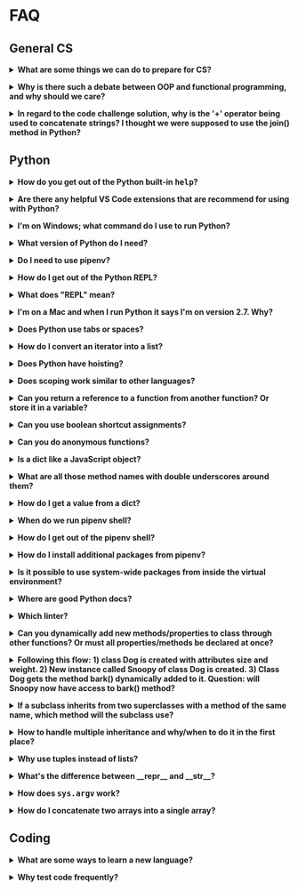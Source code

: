 # FAQ

## General CS

<p><details><summary><b>What are some things we can do to prepare for CS?</b></summary><p>

* [CS Wiki](https://github.com/LambdaSchool/CS-Wiki/wiki)
* [Polya's Problem Solving Techniques](https://github.com/LambdaSchool/CS-Wiki/wiki/Polya%27s-Problem-Solving-Techniques)
* [Solving Programming Problems](https://github.com/LambdaSchool/CS-Wiki/wiki/Solving-Programming-Problems)
* [CS Reading List](https://github.com/LambdaSchool/CS-Wiki/wiki/Computer-Science-Reading-List)
* [How to Google effectively](https://github.com/LambdaSchool/CS-Wiki/wiki/How-to-Google-Effectively)
* [How to read specs and code](https://github.com/LambdaSchool/CS-Wiki/wiki/How-to-Read-Specifications-and-Code)
* [Command line primer](https://github.com/LambdaSchool/CS-Wiki/wiki/Command-Line-Primer)
* [Coding style guidelines](https://github.com/LambdaSchool/CS-Wiki/wiki/CS-Coding-Style-Guidelines)
</p></details></p>

<p><details><summary><b>Why is there such a debate between OOP and functional programming, and why should we care?</b></summary><p>

There are a lot of [programming
paradigms](https://en.wikipedia.org/wiki/Programming_paradigm) and they all have
their strengths and weaknesses when it comes to solving different types of
problems.

People can be quite opinionated about their favorites, but it's important to
remember that no one language or paradigm is the right tool for all jobs. And,
additionally, that virtually all problems can be solved in any of the
declarative or imperative paradigms. (Some might produce cleaner, more elegant
code for a particular problem.)

Paradigms are the hardest thing to learn because you often have to take all the
knowledge you have about solving a problem in another paradigm and throw it out
the window. You have to learn new patterns and techniques to be effective.

But we encourage this kind of learning because most popular languages are to
some degree _multi-paradigm_, and the more techniques you know from more
paradigms, the more effective you are in that multi-paradigm langage.

</p></details></p>

<!-- =============================================================================== -->

<p><details><summary><b>In regard to the code challenge solution, why is the '+' operator being used to concatenate strings? I thought we were supposed to use the join() method in Python? </b></summary><p>

Using `join()` to join large numbers of strings is definitely faster in Python
than using the `+` operator to do it. The reason is that every time you `join()`
or use the `+` operator, a new string is created. So if you only have to
`join()` once, versus using `+` hundreds of times, you'll run faster.

That said, if you want to use the `join()` approach, you'll have to have all
your strings in a list, which uses more memory than just having the two or three
that you need at a time to use `+`. So there's a tradeoff.

Another tradeoff might be in readability. It might be easier to read the `+`
version. That's worth something.

Finally, if `+` is fast enough for this case, it might not be worth the time to
bother with making a list of strings to `join()`.

* [Speed comparison with different ways of concatenating strings](https://waymoot.org/home/python_string/)
</p></details></p>

## Python

<!-- =============================================================================== -->

<p><details><summary><b>How do you get out of the Python built-in <tt>help</tt>?</b></summary><p>

Hit `q` for "quit".

It's a common command in Unix "pagers" (programs that show documents a page at a
time).

</p></details></p>

<!-- =============================================================================== -->

<p><details><summary><b>Are there any helpful VS Code extensions that are recommend for using with Python?</b></summary><p>

* [Official VS Code Python Extension](https://code.visualstudio.com/docs/languages/python)
</p></details></p>

<!-- =============================================================================== -->

<p><details><summary><b>I'm on Windows; what command do I use to run Python?</b></summary><p>

If you're running in PowerShell or cmd, use:

```
py
```

If in bash, use `python` or `python3`.
</p></details></p>

<!-- =============================================================================== -->

<p><details><summary><b>What version of Python do I need?</b></summary><p>

You should have version 3.7 or higher. Test with:

```shell
python --version
```
</p></details></p>


<!-- =============================================================================== -->

<p><details><summary><b>Do I need to use pipenv?</b></summary><p>

You should. Good Python devs know how.
</p></details></p>


<!-- =============================================================================== -->

<p><details><summary><b>How do I get out of the Python REPL?</b></summary><p>

Hit `CTRL-D`. This is the way End-Of-File is signified in Unix-likes.
</p></details></p>


<!-- =============================================================================== -->

<p><details><summary><b>What does "REPL" mean?</b></summary><p>

_Read, Evaluate, Print Loop_.

It reads your input, evaluates it, and prints the result. And loops.
</p></details></p>

<!-- =============================================================================== -->

<p><details><summary><b>I'm on a Mac and when I run Python it says I'm on version 2.7. Why?</b></summary><p>

Macs come with version 2.7 by default. You'll need to install version 3.

And preferable use `pipenv` after that.
</p></details></p>

<!-- =============================================================================== -->

<p><details><summary><b>Does Python use tabs or spaces?</b></summary><p>

[PEP 8](https://www.python.org/dev/peps/pep-0008/) says four spaces.
</p></details></p>

<!-- =============================================================================== -->

<p><details><summary><b>How do I convert an iterator into a list?</b></summary><p>

Cast it:

```python
list(range(5))
```

produces:

```python
[0, 1, 2, 3, 4]
```
</p></details></p>

<!-- =============================================================================== -->

<p><details><summary><b>Does Python have hoisting?</b></summary><p>

No.

[What is hoisting?](https://developer.mozilla.org/en-US/docs/Glossary/Hoisting)
</p></details></p>

<!-- =============================================================================== -->

<p><details><summary><b>Does scoping work similar to other languages?</b></summary><p>

Generally, and also not really. Variables are either global or function-local.

Since there are no declarations, there's no block-level scope.

It is similar to `var` in JavaScript.
</p></details></p>

<!-- =============================================================================== -->

<p><details><summary><b>Can you return a reference to a function from another function? Or store it in a variable?</b></summary><p>

Yes. Functions are [first-class citizens](https://en.wikipedia.org/wiki/First-class_citizen).
</p></details></p>

<!-- =============================================================================== -->

<p><details><summary><b>Can you use boolean shortcut assignments?</b></summary><p>

Yes, you can. This is common in Perl and JavaScript, but it's not particularly [idiomatic](https://en.wikipedia.org/wiki/Programming_idiom) in Python.

```python
x = SomethingFalsey or 5
```
</p></details></p>

<!-- =============================================================================== -->

<p><details><summary><b>Can you do anonymous functions?</b></summary><p>

You can use `lambda` for simple functions:

```python
adder = lambda x, y: x + y

adder(4, 5)   # 9

do_some_math(4, 5, lambda x, y: y - x)
```
</p></details></p>

<!-- =============================================================================== -->

<p><details><summary><b>Is a dict like a JavaScript object?</b></summary><p>

Sort of.

The syntax is different, though. In Python you must use `[]` notation to access elements. And you must use `"` around the key names.
</p></details></p>

<!-- =============================================================================== -->

<p><details><summary><b>What are all those method names with double underscores around them?</b></summary><p>

Those are function you typically don't need to use, but can override or call if you wish.

Most commonly used are:

* `__init__()` is the constructor for objects
* `__str__()` returns a string representation of the object
* `__repr__()` returns a string representation of the object, for debugging
</p></details></p>

<!-- =============================================================================== -->

<p><details><summary><b>How do I get a value from a dict?</b></summary><p>

```python
d = {
    "a": 2,
    "b": 3
}

print(d["a"])
```

You don't use dot notation.
</p></details></p>

<!-- =============================================================================== -->

<p><details><summary><b>When do we run pipenv shell?</b></summary><p>

`pipenv shell` puts you into your work environment. When you're ready to work, or run the code, or install new dependencies, you should be in your pipenv shell.
</p></details></p>

<!-- =============================================================================== -->

<p><details><summary><b>How do I get out of the pipenv shell?</b></summary><p>

Type `exit`.
</p></details></p>

<!-- =============================================================================== -->

<p><details><summary><b>How do I install additional packages from pipenv?</b></summary><p>

```shell
pipenv install packagename
```
</p></details></p>

<!-- =============================================================================== -->

<p><details><summary><b>Is it possible to use system-wide packages from inside the virtual environment?</b></summary><p>

This is [not recommended](https://pipenv.readthedocs.io/en/latest/diagnose/#no-module-named-module-name).
</p></details></p>

<!-- =============================================================================== -->

<p><details><summary><b>Where are good Python docs?</b></summary><p>

* [Official documentation](https://docs.python.org/3/) tutorial and library reference.

The official docs might be hard to read at first, but you'll get used to them
quickly
</p></details></p>

<!-- =============================================================================== -->

<p><details><summary><b>Which linter?</b></summary><p>

Pylint or Flake8. The latter seems to be a bit more popular.
</p></details></p>

<!-- =============================================================================== -->

<p><details><summary><b>Can you dynamically add new methods/properties to class through other functions? Or must all properties/methods be declared at once?</b></summary><p>

You can add them dynamically at runtime, but you have to add them to the class itself:

```python
class Foo():
    pass

f = Foo()

Foo.x = 12  # Dynamically add property to class

f.x == 12 # True!

def a_method(self):
    print("Hi")

Foo.hi = a_method  # Dynamically add method to class

f.hi()   # Prints "Hi"
```

This is not a common thing to see in Python, however.
</p></details></p>

<!-- =============================================================================== -->

<p><details><summary><b>Following this flow: 1) class Dog is created with attributes size and weight. 2) New instance called Snoopy of class Dog is created. 3) Class Dog gets the method bark() dynamically added to it. Question: will Snoopy now have access to bark() method?</b></summary><p>

Yes.
</p></details></p>

<!-- =============================================================================== -->

<p><details><summary><b>If a subclass inherits from two superclasses with a method of the same name, which method will the subclass use?</b></summary><p>

The answer to this is twofold:

1. Lots of devs and shops frown on multiple inheritance, so maybe just don't do
   it.
   ([Discussion](https://softwareengineering.stackexchange.com/questions/218458/is-there-any-real-reason-multiple-inheritance-is-hated))

2. As for the order in which methods of the same name are resolved, check out
   the [MRO Algorithm](https://en.wikipedia.org/wiki/C3_linearization) which is
   what Python uses.
</p></details></p>


<!-- =============================================================================== -->

<p><details><summary><b>How to handle multiple inheritance and why/when to do it in the first place?</b></summary><p>

```python
class Base1:
    pass

class Base2:
    pass

class Derived(Base1, Base2):  # Multiple inheritance
    pass
```

Sometimes multiple inheritance can lead to elegant solutions when a subclass
needs attributes from multiple, otherwise-unrelated parent classes.

However, [a lot of people find it's not worth the
trouble](https://softwareengineering.stackexchange.com/questions/218458/is-there-any-real-reason-multiple-inheritance-is-hated))
and opt for other solutions, like composition.
</p></details></p>

<!-- =============================================================================== -->

<p><details><summary><b>Why use tuples instead of lists?</b></summary><p>

* Tuples are immutable. There's a school of thought that says bugs can be reduced if you make as many things immutable as you can.
* Tuples are faster than lists to access.
* Some tuples (containing primitive types), can be used as `dict` keys.
</p></details></p>

<!-- =============================================================================== -->

<p><details><summary><b>What's the difference between __repr__ and __str__?</b></summary><p>

Generally speaking, `__repr__` is the string a dev would want to see if they
dumped an object to the screen. `__str__` is the string a user would want to see
if the object were `print()`ed.

The output of `__repr__` should be _valid Python code that can reproduce the
object_.

```python
class Goat:
    def __init__(self, leg_count):
        self.leg_count = leg_count

    def __repr__(self):
        return f'Goat(leg_count={self.leg_count})'

    def __str__(self):
        return f'a goat with {self.leg_count} legs'
```

In action:

```python
>>> g = Goat(4)
>>> str(g)
'a goat with 4 legs'
>>> g
Goat(leg_count=4)
>>> Goat(leg_count=4)  # output of __repr__ makes a clone of that object!
Goat(leg_count=4)
```

</p></details></p>

<!-- =============================================================================== -->

<p><details><summary><b>How does <tt>sys.argv</tt> work?</b></summary><p>

It's a list that holds _command line arguments_. This is a way for a user to run
your program and specify different behavior from the command line.

Here's a small program that prints the command line arguments:

```python
import sys

for i in range(len(sys.argv)):
    print(f'Argument #{i} is: {sys.argv[i]}')
```

and here's some output, assuming you named the script `foo.py`:

```screen
$ python foo.py
Argument #0 is: foo.py
```

```screen
$ python foo.py antelope buffalo
Argument #0 is: foo.py
Argument #1 is: antelope
Argument #2 is: buffalo
```

Note that the 0th element in the list is the name of the program.

Here's another program that prints up to whatever number the user specifies:

```python
import sys

for i in range(int(sys.argv[1])):
    print(i+1)
```

Example runs:

```screen
$ python foo.py 2
1
2
```

```screen
$ python foo.py 4
1
2
3
4
```

</p></details></p>

<!-- =============================================================================== -->

<p><details><summary><b>How do I concatenate two arrays into a single array?</b></summary><p>

Use `extend()`.

```python
a = [1, 2, 3]
b = [4, 5, 6]

a.extend(b)

print(a)   # [ 1, 2, 3, 4, 5, 6 ]
```

</p></details></p>

<!-- =============================================================================== -->

## Coding

<!-- =============================================================================== -->

<p><details><summary><b>What are some ways to learn a new language?</b></summary><p>

* Figure out how variables and functions work.
* Build small toy programs to test individual features.
* Build a larger project that exercises many features.
* Don't get frustrated! Treat the problem like a curiosity, a thing to be studied.
* Do small tutorials or code-alongs.
* Find docs you like.
* Learn the differences between this language and one you know.
* Learn this language's way of doing the things you know.

Things to look for in the new language:

* Collections (arrays, vectors, dictionaries)
* Data types
* Iterators
* Flow control (if, while, loops, etc)
* Functions
* etc.

</p></details></p>

<!-- =============================================================================== -->

<p><details><summary><b>Why test code frequently?</b></summary><p>

It's often better to make progress in small increments than to write a bunch of
stuff and test it in one go.

Also, it's easier to stay motivated if you spend 10 minutes getting a first
version going, even if it's missing 99% of its features, and then starting to
iterate on that.
</p></details></p>

<!-- TODO
positional args vs keyword ards
What's the difference between inheritance and polymorphism?

-->

<!-- =============================================================================== -->

<!-- Template:
<p><details><summary><b></b></summary><p>
</p></details></p>

-->